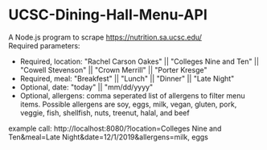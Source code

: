 # UCSC-Dining-Hall-Menu-API

A Node.js program to scrape https://nutrition.sa.ucsc.edu/  
Required parameters:<ul>
	<li>Required, location: "Rachel Carson Oakes" || "Colleges Nine and Ten" || "Cowell Stevenson" || "Crown Merrill" || "Porter Kresge"</li>
	<li>Required, meal: "Breakfest" || "Lunch" || "Dinner" || "Late Night"  </li>
	<li>Optional, date: "today" || "mm/dd/yyyy"  </li>
	<li>Optional, allergens: comma seperated list of allergens to filter menu items. Possible allergens are soy, eggs, milk, vegan, gluten, pork, veggie, fish, shellfish, nuts, treenut, halal, and beef </li>
</ul>

example call: http://localhost:8080/?location=Colleges Nine and Ten&meal=Late Night&date=12/1/2019&allergens=milk, eggs
